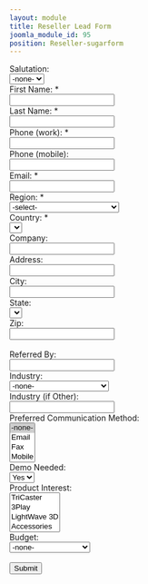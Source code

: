 ```yaml
---
layout: module
title: Reseller Lead Form
joomla_module_id: 95
position: Reseller-sugarform
---
```

<script src="/includes/js/regionCountryState.js" type="text/javascript"></script>
<script type="text/javascript">// <![CDATA[
    function ClearForm(){
        document.WebToLeadForm.reset();
    }
    function submit_form(){
        if(typeof(validateCaptchaAndSubmit)!='undefined'){
            validateCaptchaAndSubmit();
        }else{
            check_webtolead_fields();
        }
    }
    function check_webtolead_fields(){
        
        if(document.getElementById('bool_id') != null){
            var reqs=document.getElementById('bool_id').value;
            bools = reqs.substring(0,reqs.lastIndexOf(';'));
            var bool_fields = new Array();
            var bool_fields = bools.split(';');
            nbr_fields = bool_fields.length;
            for(var i=0;i<nbr_fields;i++){
                if(document.getElementById(bool_fields[i]).value == 'on'){
                    document.getElementById(bool_fields[i]).value = 1;
                }
                else{
                    document.getElementById(bool_fields[i]).value = 0;
                }
            }
        }
        if(document.getElementById('req_id') != null){
            var reqs=document.getElementById('req_id').value;
            reqs = reqs.substring(0,reqs.lastIndexOf(';'));
            var req_fields = new Array();
            var req_fields = reqs.split(';');
            nbr_fields = req_fields.length;
            var req = true;
            for(var i=0;i<nbr_fields;i++){
                if(document.getElementById(req_fields[i]).value.length <=0 || document.getElementById(req_fields[i]).value==0){
                    req = false;
                    document.getElementById(req_fields[i]).focus(); 
                    break;
                        }
                else {
                    if(document.getElementById(req_fields[i]).name == 'webtolead_email1') {
                        if(document.getElementById('webtolead_email1').value.match(/^\w+(['\.\-\+]?\w+)*@\w+([\.-]?\w+)*(\.\w{2,})+$/) == null){
                            alert('Not a valid email address');
                            req = false;
                            document.getElementById('webtolead_email1').focus(); 
                            break;
                                }
                    }
                    else {
                        if(document.getElementById(req_fields[i]).name == 'combo0' && document.getElementById(req_fields[i]).value=='value1') {
                            req = false;
                            document.getElementById(req_fields[i]).focus(); 
                            break;
                                }
                    }                
                }
            }
            if(req){
                if (document.getElementById('combo_0').value == 'value2') {
                    document.getElementById('region_code_c').value = 'EUS';
                }
                else {
                    if (document.getElementById('combo_0').value == 'value3') {
                        document.getElementById('region_code_c').value = 'LATAM';
                    }
                    else {
                        if (document.getElementById('combo_0').value == 'value4') {
                            document.getElementById('region_code_c').value = 'EMEA';
                        }
                        else {
                            if (document.getElementById('combo_0').value == 'value5') {
                                document.getElementById('region_code_c').value = 'APAC';
                            }
                            else {
                                if (document.getElementById('combo_0').value == 'value6') {
                                    document.getElementById('region_code_c').value = 'UNKNOWN';
                                }
                            }
                        }
                    }
                }
                document.getElementById('primary_address_country').value = document.getElementById('combo_1').value;
                if (document.getElementById('combo_2').value <= -1 || document.getElementById('combo_2').value == 0) {
                    document.getElementById('primary_address_state').value = '';            
                }
                else {
                    document.getElementById('primary_address_state').value = document.getElementById('combo_2').value;            
                }
                
                document.WebToLeadForm.submit();
                return true;
            }
            else{
                alert('Please provide all the required fields');
                return false;
            }
            return false;
        }
        else{
            document.WebToLeadForm.submit();
        }
    }
    function validateEmailAdd(){
        if(document.getElementById('webtolead_email1').value.length >0) {
            if(document.getElementById('webtolead_email1').value.match(/^\w+(['\.\-\+]?\w+)*@\w+([\.-]?\w+)*(\.\w{2,})+$/) == null){
                alert('Not a valid email address');
                document.getElementById('webtolead_email1').focus(); 
            }
        }
        if(document.getElementById('webtolead_email2').value.length >0) {
            if(document.getElementById('webtolead_email2').value.match(/^\w+(['\.\-\+]?\w+)*@\w+([\.-]?\w+)*(\.\w{2,})+$/) == null){
                alert('Not a valid email address');
                document.getElementById('webtolead_email2').focus(); 
            }
        }
    }
    // ]]></script>
<div id="sugar-form-maindiv" style="margin: 0 auto;"><form action="https://crm.newtek.com/index.php?entryPoint=WebToLeadCapture" name="WebToLeadForm" method="POST" id="WebToLeadForm">
    <div id="col_left"><label>Salutation:</label><br /> <select name="salutation" class="formfield" id="salutation" tabindex="1"> <option selected="selected" value="">-none-</option> <option value="Mr.">Mr.</option> <option value="Ms.">Ms.</option> <option value="Mrs.">Mrs.</option> <option value="Dr.">Dr.</option> <option value="Prof.">Prof.</option> <option value="SFC">SFC</option> <option value="MAJ">MAJ</option> <option value="LTC">LTC</option> <option value="MG">MG</option> <option value="CPT">CPT</option></select> <br /> <label>First Name: *</label><br /> <input name="first_name" class="formfieldtxt" id="first_name" type="text" /> <br /> <label>Last Name: *</label><br /> <input name="last_name" class="formfieldtxt" id="last_name" type="text" /> <br /> <label>Phone (work): *</label><br /> <input name="phone_work" class="formfieldtxt" id="phone_work" type="text" /> <br /> <label>Phone (mobile): </label><br /> <input name="phone_mobile" class="formfieldtxt" id="phone_mobile" type="text" /> <br /> <label>Email: *</label><br /> <input name="webtolead_email1" class="formfieldtxt" id="webtolead_email1" onchange="validateEmailAdd();" type="text" /> <br /> <label>Region: *</label><br /> <input name="region_code_c" id="region_code_c" type="hidden" /> <select class="formfield" name="combo0" id="combo_0" onchange="change(this);"> <option value="value1">-select-</option> <option value="value2">US/Canada</option> <option value="value3">Latin America</option> <option value="value4">Europe, Middle East &amp; Africa</option> <option value="value5">Asia Pacific</option> </select> <br /> <label>Country: *</label><br /> <input name="primary_address_country" id="primary_address_country" type="hidden" /> <select class="formfield" name="combo1" id="combo_1" onchange="change(this)"> <option value="value1"> </option> </select> <br /> <label>Company: </label><br /> <input name="account_name" class="formfieldtxt" id="account_name" type="text" /> <br /> <label>Address: </label><br /> <input name="primary_address_street" class="formfieldtxt" id="primary_address_street" type="text" /> <br /> <label>City: </label><br /> <input name="primary_address_city" class="formfieldtxt" id="primary_address_city" type="text" /> <br /> <label>State: </label><br /> <input name="primary_address_state" id="primary_address_state" type="hidden" /> <select class="formfield" name="combo2" id="combo_2" onchange="change(this);"> <option value="value1"> </option> </select> <br /> <label>Zip:</label><br /> <input name="primary_address_postalcode" class="formfieldtxt" id="primary_address_postalcode" type="text" /> <br /> <br /> <label>Referred By: </label><br /> <input name="refered_by" class="formfieldtxt" id="refered_by" type="text" /></div>
    <div id="col_right"><label>Industry:</label><br /> <select name="industry_c" class="formfield" id="industry_c"> <option selected="selected" value="">-none-</option> <option value="Aerospace and Defense">Aerospace and Defense</option> <option value="Architectural Visualization">Architectural Visualization</option> <option value="Broadcast">Broadcast</option> <option value="Churches">Churches</option> <option value="Corporate">Corporate</option> <option value="Education">Education</option> <option value="Educational service">Educational service</option> <option value="Enterprise">Enterprise</option> <option value="Film">Film</option> <option value="Games">Games</option> <option value="Government">Government</option> <option value="Healthcare">Healthcare</option> <option value="Hospitality">Hospitality</option> <option value="Independent Film">Independent Film</option> <option value="Manufacturing">Manufacturing</option> <option value="Media">Media</option> <option value="Medical">Medical</option> <option value="Not For Profit">Not For Profit</option> <option value="Other">Other</option> <option value="Print">Print</option> <option value="Radio">Radio</option> <option value="Recreation">Recreation</option> <option value="Retail">Retail</option> <option value="Sports">Sports</option> <option value="Technology">Technology</option> <option value="Telecommunications">Telecommunications</option> <option value="Television">Television</option> <option value="Utilities">Utilities</option> <option value="Worship">Worship</option></select> <br /> <label>Industry (if Other):</label><br /> <input name="industry_other_c" class="formfieldtxt" id="industry_other_c" type="text" /> <br /> <label>Preferred Communication Method:</label><br /> <select name="pref_comm_method_c[]" multiple="multiple" class="formfield" id="pref_comm_method_c[]"> <option selected="selected" value="">-none-</option> <option value="Email">Email</option> <option value="Fax">Fax</option> <option value="Mobile">Mobile</option> <option value="Phone">Phone</option></select> <br /> <label>Demo Needed: </label><br /> <select name="demo_needed_c" class="formfield" id="demo_needed_c"> <option selected="selected" value="Yes">Yes</option> <option value="No">No</option></select> <br /> <label>Product Interest:</label><br /> <select name="product_interest_c[]" multiple="multiple" class="formfield" id="product_interest_c[]"> <option value="TriCaster">TriCaster</option> <option value="3Play">3Play</option> <option value="LightWave 3D">LightWave 3D</option> <option value="Accessories">Accessories</option> </select> <br /> <label>Budget:</label><br /> <select name="budget_c" class="formfield" id="budget_c"> <option selected="selected" value="">-none-</option> <option value="Less than 10K">Less than 10,000</option> <option value="10K to 25K">10,000 to 25,000</option> <option value="25K to 50K">25,000 to 50,000</option> <option value="Greater than 50K">Greater than 50,000</option></select> <br /> <br /> <input onclick="submit_form();" class="button" name="Submit" value="Submit" type="button" /> <input id="campaign_id" name="campaign_id" value="b41e19a2-69d0-ac3b-5c96-4e5e5f0b59bd" type="hidden" /> <!-- default web to lead campaign id: 879e86c1-9424-8730-4ae5-4da36ec63761--> <input id="lead_source" name="lead_source" value="NewTek.com" type="hidden" /> <input id="redirect_url" name="redirect_url" value="http://www.newtek.com/resellers.html" type="hidden" /> <input id="assigned_user_id" name="assigned_user_id" value="1" type="hidden" /> <input id="team_id" name="team_id" value="b11b490c-013c-77ff-24d8-4e5d5de668a5" type="hidden" /> <input id="req_id" name="req_id" value="combo_0;combo_1;first_name;last_name;phone_work;webtolead_email1;" type="hidden" /></div>
    </form>
    <div style="clear: both;">&nbsp;</div>
</div>
<script type="text/javascript">// <![CDATA[
    ClearForm();
    // ]]></script>
